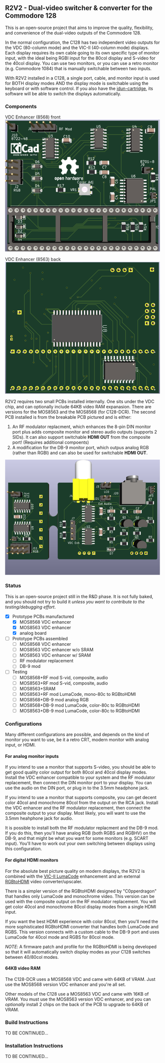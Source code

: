 ## R2V2 - Dual-video switcher & converter for the Commodore 128

This is an open-source project that aims to improve the quality, flexibility, and convenience of the dual-video outputs of the Commodore 128.

In the normal configuration, the C128 has two independent video outputs for the VDC (80-column mode) and the VIC-II (40-column mode) displays. Each display requires its own cable going to its own specific type of monitor input, with the ideal being RGBI input for the 80col display and S-video for the 40col display. You can use two monitors, or you can use a retro monitor (e.g. Commodore 1084) that is manually switchable between two inputs.

With R2V2 installed in a C128, a single port, cable, and monitor input is used for BOTH display modes AND the display mode is switchable using the keyboard or with software control. If you also have the [idun-cartridge](https://github.com/idun-project/idun-cartridge), its software will be able to switch the displays automatically.

### Components

VDC Enhancer (8568) front
![VDC enhancer front](images/digital-8568.png)

VDC Enhancer (8563) back
![VDC enhancer back](images/digital-8563-back.png)

R2V2 requires two small PCBs installed internally. One sits under the VDC chip, and can optionally include 64KB video RAM expanasion. There are versions for the MOS8563 and the MOS8568 (for C128-DCR). The second PCB installed is from the breakable PCB pictured and is either:

1. An RF modulator replacment, which enhances the 8-pin DIN monitor port plus adds composite monitor and stereo audio outputs (supports 2 SIDs). It can also support switchable **HDMI OUT** from the composite port! (Requires additional compoents)
2. A modification for the DB-9 monitor port, which outpus analog RGB (rather than RGBI) and can also be used for switchable **HDMI OUT**.

![2-part analog PCB](images/analog.png)

### Status

This is an open-source project still in the R&D phase. It is not fully baked, and you should not try to build it _unless you want to contribute to the testing/debugging effort_.

- [x] Prototype PCBs manufactured
    - [x] MOS8568 VDC enhancer
    - [x] MOS8563 VDC enhancer
    - [x] analog board
- [ ] Prototype PCBs assembled
    - [ ] MOS8568 VDC enhancer
    - [ ] MOS8563 VDC enhancer w/o SRAM
    - [ ] MOS8563 VDC enhancer w/ SRAM
    - [ ] RF modulator replacement
    - [ ] DB-9 mod
- [ ] Testing
    - [ ] MOS8568+RF mod S-vid, composite, audio
    - [ ] MOS8563+RF mod S-vid, composite, audio
    - [ ] MOS8563+SRAM
    - [ ] MOS8563+RF mod LumaCode, mono-80c to RGBtoHDMI
    - [ ] MOS8568+DB-9 mod analog RGB
    - [ ] MOS8568+DB-9 mod LumaCode, color-80c to RGBtoHDMI
    - [ ] MOS8563+DB-9 mod LumaCode, color-80c to RGBtoHDMI

### Configurations

Many different configurations are possible, and depends on the kind of monitor you want to use, be it a retro CRT, modern monitor with analog input, or HDMI.

#### For analog monitor inputs

If you intend to use a monitor that supports S-video, you should be able to get good quality color output for both 80col and 40col display modes. Install the VDC enhancer compatible to your system and the RF modulator replacement, then connect the DIN monitor port to your display. You can use the audio on the DIN port, or plug in to the 3.5mm headphone jack.

If you intend to use a monitor that supports composite, you can get decent color 40col and monochrome 80col from the output on the RCA jack. Install the VDC enhancer and the RF modulator replacement, then connect the composite output to your display. Most likely, you will want to use the 3.5mm heahphone jack for audio.

It is possible to install both the RF modulator replacment and the DB-9 mod. If you do this, then you'll have analog RGB (both RGBS and RGBHV) on the DB-9, and that might be what you want for some monitors (e.g. SCART input). You'll have to work out your own switching between displays using this configuration.

#### For digital HDMI monitors

For the absolute best picture quality on modern displays, the R2V2 is combined with the [VIC-II LumaCode](https://github.com/c0pperdragon/LumaCode/wiki/VICIIdizer128-(for-the-C128)) enhancement and an external [RGBtoHDMI](https://github.com/hoglet67/RGBtoHDMI/wiki) video converter/upscaler.

There is a simpler version of the RGBtoHDMI designed by "C0pperdragon" that handles only LumaCode and monochrome video. This version can be used with the composite output on the RF modulator replacement. You will get color 40col and monochrome 80col display modes from a single HDMI input.

If you want the best HDMI experience with color 80col, then you'll need the more sophisticated RGBtoHDMI converter that handles both LumaCode and RGBS. This version connects with a custom cable to the DB-9 port and uses LumaCode for 40col mode and RGBS for 80col mode.

_NOTE_: A firmware patch and profile for the RGBtoHDMI is being developed so that it will automatically switch display modes as your C128 switches between 40/80col modes.

#### 64KB video RAM

The C128-DCR uses a MOS8568 VDC and came with 64KB of VRAM. Just use the MOS8568 version VDC enhancer and you're all set.

Other models of the C128 use a MOS8563 VDC and came with 16KB of VRAM. You must use the MOS8563 version VDC enhancer, and you can _optionally_ install 2 chips on the back of the PCB to upgrade to 64KB of VRAM.

### Build Instructions

TO BE CONTINUED...

### Installation Instructions

TO BE CONTINUED...
